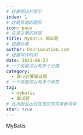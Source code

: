 ```yaml
---
# 这是侧边栏索引
index: 1
# 这是页面的图标
icon: page
# 这是文章的标题
title: MyBatis 面试题
# 设置作者
author: DearLocation.com
# 设置写作时间
date: 2022-06-23
# 一个页面可以有多个分类
category:
  - 最少必要面试题
# 一个页面可以有多个标签
tag:
  - mybatis
  - 面试题
# 此页面会出现在首页的文章板块中
star: true
---
```


MyBatis

<!-- more -->

